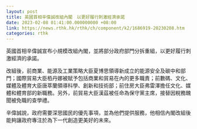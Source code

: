 ```yaml
---
layout: post
title: 英國首相辛偉誠改組內閣　以更好履行刺激經濟承諾
date: 2023-02-08 01:41:00.000000000 +08:00
link: https://news.rthk.hk/rthk/ch/component/k2/1686919-20230208.htm
categories: rthk
---
```


英國首相辛偉誠宣布小規模改組內閣，並將部分政府部門分拆重組，以更好履行刺激經濟的承諾。

改組後，前商業、能源及工業策略大臣夏博思領導新成立的能源安全及碳中和部門；國際貿易大臣栢丹娜被賦予包括商業和貿易在內的更多職責；前數碼、文化、媒體及體育大臣唐萃蘭領導科學、創新和技術部；前住房大臣弗雷澤擔任文化、媒體和體育部的新職務。另外，前貿易大臣漢茲被任命為保守黨主席，接替因稅務醜聞被免職的查學禮。

辛偉誠說，政府需要深思國民的優先事項，並為他們提供服務，他相信內閣改組後能夠讓政府專注於為下一代創造更美好的未來。
